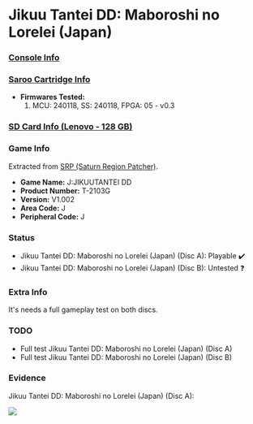 # Jikuu Tantei DD: Maboroshi no Lorelei (Japan)

### [Console Info](../../../../Info/Consoles/VA13/README.md)

### [Saroo Cartridge Info](../../../../Info/Cartridges/RetroGameParadiseStore/1.32F/README.md)

- <b>Firmwares Tested:</b>
  1. MCU: 240118, SS: 240118, FPGA: 05 - v0.3

### [SD Card Info (Lenovo - 128 GB)](../../../../Info/SdCards/Lenovo/128GB/fat32/README.md)

### Game Info

Extracted from [SRP (Saturn Region Patcher)](https://segaxtreme.net/resources/saturn-region-patcher.81/download).

- <b>Game Name:</b> J:JIKUUTANTEI DD
- <b>Product Number:</b> T-2103G
- <b>Version:</b> V1.002
- <b>Area Code:</b> J
- <b>Peripheral Code:</b> J

### Status

- Jikuu Tantei DD: Maboroshi no Lorelei (Japan) (Disc A): Playable :heavy_check_mark:
- Jikuu Tantei DD: Maboroshi no Lorelei (Japan) (Disc B): Untested :question:

### Extra Info

It's needs a full gameplay test on both discs.

### TODO

- Full test Jikuu Tantei DD: Maboroshi no Lorelei (Japan) (Disc A)
- Full test Jikuu Tantei DD: Maboroshi no Lorelei (Japan) (Disc B)

### Evidence

Jikuu Tantei DD: Maboroshi no Lorelei (Japan) (Disc A):

[![](https://img.youtube.com/vi/loFY7Oq-d_c/0.jpg)](https://www.youtube.com/watch?v=loFY7Oq-d_c)
